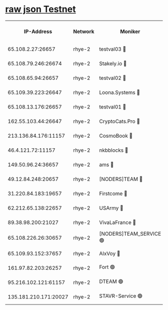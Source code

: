 
[raw json Testnet](https://rpc-check.quickt.stavr.tech/quickt/rpc-quickt-result.json)
=


<table><tr><th>IP-Address</th><th>Network</th><th>Moniker</th><th>Latest Block Height</th><th>Earliest Block Height</th><th>Catching Up</th><th>Tx Index</th><th>Voting Power</th><th>Scan Time</th></tr><tr><td>65.108.2.27:26657</td><td>rhye-2</td><td>testval03 🔴</td><td>402725</td><td>1</td><td>False</td><td>on</td><td>11002050</td><td>2024-01-19T02:09:54.995660654UTC</td></tr><tr><td>65.108.79.246:26674</td><td>rhye-2</td><td>Stakely.io 🔴</td><td>402726</td><td>1</td><td>False</td><td>on</td><td>10010</td><td>2024-01-19T02:09:59.460335275UTC</td></tr><tr><td>65.108.65.94:26657</td><td>rhye-2</td><td>testval02 🔴</td><td>402726</td><td>1</td><td>False</td><td>on</td><td>11002050</td><td>2024-01-19T02:10:02.245015889UTC</td></tr><tr><td>65.109.39.223:26647</td><td>rhye-2</td><td>Loona.Systems 🔴</td><td>402727</td><td>1</td><td>False</td><td>off</td><td>86949</td><td>2024-01-19T02:10:04.646958187UTC</td></tr><tr><td>65.108.13.176:26657</td><td>rhye-2</td><td>testval01 🔴</td><td>402727</td><td>1</td><td>False</td><td>on</td><td>13082010</td><td>2024-01-19T02:10:05.374778060UTC</td></tr><tr><td>162.55.103.44:26647</td><td>rhye-2</td><td>CryptoCats.Pro 🔴</td><td>402732</td><td>1</td><td>False</td><td>off</td><td>9999</td><td>2024-01-19T02:10:37.700759095UTC</td></tr><tr><td>213.136.84.176:11157</td><td>rhye-2</td><td>CosmoBook 🔴</td><td>402731</td><td>65301</td><td>False</td><td>off</td><td>1528057</td><td>2024-01-19T02:10:31.259706135UTC</td></tr><tr><td>46.4.121.72:11157</td><td>rhye-2</td><td>nkbblocks 🔴</td><td>402723</td><td>70101</td><td>False</td><td>off</td><td>81491</td><td>2024-01-19T02:09:47.095345774UTC</td></tr><tr><td>149.50.96.24:36657</td><td>rhye-2</td><td>ams 🔴</td><td>402730</td><td>133501</td><td>False</td><td>on</td><td>10786</td><td>2024-01-19T02:10:20.744107210UTC</td></tr><tr><td>49.12.84.248:20657</td><td>rhye-2</td><td>[NODERS]TEAM 🔴</td><td>402729</td><td>146001</td><td>False</td><td>on</td><td>59690</td><td>2024-01-19T02:10:18.289986530UTC</td></tr><tr><td>31.220.84.183:19657</td><td>rhye-2</td><td>Firstcome 🔴</td><td>402725</td><td>165001</td><td>False</td><td>off</td><td>724902</td><td>2024-01-19T02:09:54.581756775UTC</td></tr><tr><td>62.212.65.138:22657</td><td>rhye-2</td><td>USArmy 🔴</td><td>402725</td><td>198001</td><td>False</td><td>on</td><td>59069</td><td>2024-01-19T02:09:54.226092018UTC</td></tr><tr><td>89.38.98.200:21027</td><td>rhye-2</td><td>VivaLaFrance 🔴</td><td>402724</td><td>220501</td><td>False</td><td>off</td><td>10000</td><td>2024-01-19T02:09:49.468248656UTC</td></tr><tr><td>65.108.226.26:30657</td><td>rhye-2</td><td>[NODERS]TEAM_SERVICE 🟢</td><td>402727</td><td>241501</td><td>False</td><td>on</td><td>0</td><td>2024-01-19T02:10:05.005935604UTC</td></tr><tr><td>65.109.93.152:37657</td><td>rhye-2</td><td>AlxVoy 🔴</td><td>402724</td><td>315173</td><td>False</td><td>on</td><td>143351</td><td>2024-01-19T02:09:51.829927776UTC</td></tr><tr><td>161.97.82.203:26257</td><td>rhye-2</td><td>Fort 🟢</td><td>402723</td><td>330438</td><td>False</td><td>on</td><td>0</td><td>2024-01-19T02:09:46.808418605UTC</td></tr><tr><td>95.216.102.121:61157</td><td>rhye-2</td><td>DTEAM 🟢</td><td>402726</td><td>398101</td><td>False</td><td>on</td><td>0</td><td>2024-01-19T02:09:59.835429767UTC</td></tr><tr><td>135.181.210.171:20027</td><td>rhye-2</td><td>STAVR-Service 🟢</td><td>402729</td><td>399501</td><td>False</td><td>on</td><td>0</td><td>2024-01-19T02:10:15.992680835UTC</td></tr></table>
